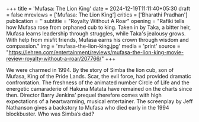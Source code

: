 +++
title = 'Mufasa: The Lion King'
date = 2024-12-19T11:11:40+05:30
draft = false
mreviews = ['Mufasa: The Lion King']
critics = ['Bharathi Pradhan']
publication = ''
subtitle = "Royalty Without A Roar"
opening = "Rafiki tells how Mufasa rose from orphaned cub to king. Taken in by Taka, a bitter heir, Mufasa learns leadership through struggles, while Taka's jealousy grows. With help from misfit friends, Mufasa earns his crown through wisdom and compassion."
img = 'mufasa-the-lion-king.jpg'
media = 'print'
source = "https://lehren.com/entertainment/reviews/mufasa-the-lion-king-movie-review-royalty-without-a-roar/207766/"
+++

We were charmed in 1994. By the story of Simba the lion cub, son of Mufasa, King of the Pride Lands. Scar, the evil force, had provided dramatic confrontation. The freshness of the animated number Circle of Life and the energetic camaraderie of Hakuna Matata have remained on the charts since then. Director Barry Jenkins’ prequel therefore comes with high expectations of a heartwarming, musical entertainer. The screenplay by Jeff Nathanson gives a backstory to Mufasa who died early in the 1994 blockbuster. Who was Simba’s dad?
